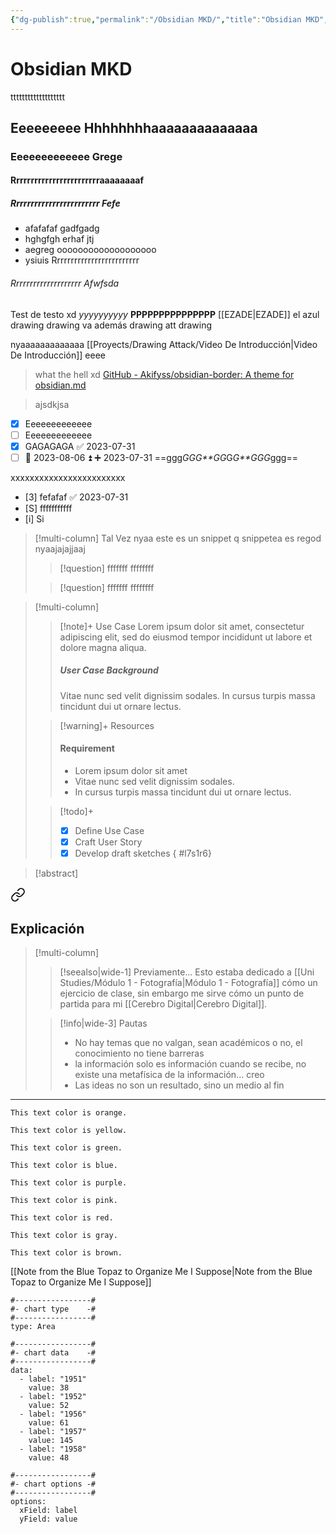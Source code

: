 ```yaml
---
{"dg-publish":true,"permalink":"/Obsidian MKD/","title":"Obsidian MKD","created":"2023-07-31T17:03:18.464-05:00","updated":"2023-10-03T16:31:54.840-05:00"}
---
```



# Obsidian MKD

ttttttttttttttttttt

## Eeeeeeeee Hhhhhhhhaaaaaaaaaaaaaa

### Eeeeeeeeeeeee Grege

#### Rrrrrrrrrrrrrrrrrrrrrrrraaaaaaaaf

##### Rrrrrrrrrrrrrrrrrrrrrrrr Fefe

- afafafaf gadfgadg
- hghgfgh erhaf jtj
 - aegreg ooooooooooooooooooo
- ysiuis Rrrrrrrrrrrrrrrrrrrrrrrrr

###### Rrrrrrrrrrrrrrrrrrrr Afwfsda

Test de testo xd *yyyyyyyyyy* **PPPPPPPPPPPPPPP** [[EZADE\|EZADE]] el azul drawing drawing va además drawing att drawing 

nyaaaaaaaaaaaaa [[Proyects/Drawing Attack/Video De Introducción\|Video De Introducción]] eeee

> what the hell xd
[GitHub - Akifyss/obsidian-border: A theme for obsidian.md](https://github.com/Akifyss/obsidian-border)

> ajsdkjsa

- [X] Eeeeeeeeeeeee 
- [ ] Eeeeeeeeeeeee
- [x] GAGAGAGA ✅ 2023-07-31
- [ ] 📅 2023-08-06 ⏫ ➕ 2023-07-31 ==ggg*GGG**GG*G*G**GGG*ggg==

xxxxxxxxxxxxxxxxxxxxxxxx

- [3] fefafaf ✅ 2023-07-31
- [S] fffffffffff
- [i] Si

> [!multi-column] Tal Vez
> nyaa este es un snippet
> q snippetea es regod
> nyaajajajjaaj
> > [!question] fffffff
> > ffffffff
>
> > [!question] fffffff
> > ffffffff

> [!multi-column]
>
>> [!note]+ Use Case
>> Lorem ipsum dolor sit amet, consectetur adipiscing elit, sed do eiusmod tempor incididunt ut labore et dolore magna aliqua.
>> ##### User Case Background
>> Vitae nunc sed velit dignissim sodales. In cursus turpis massa tincidunt dui ut ornare lectus.
>
>> [!warning]+ Resources
>> #### Requirement
>> - Lorem ipsum dolor sit amet
>> - Vitae nunc sed velit dignissim sodales.
>> - In cursus turpis massa tincidunt dui ut ornare lectus.
>
>> [!todo]+
>> - [x] Define Use Case
>> - [x] Craft User Story
>> - [x] Develop draft sketches
{ #l7s1r6}


> [!abstract]
> 
<div class="transclusion internal-embed is-loaded"><a class="markdown-embed-link" href="/cerebro-digital/#explicacion" aria-label="Open link"><svg xmlns="http://www.w3.org/2000/svg" width="24" height="24" viewBox="0 0 24 24" fill="none" stroke="currentColor" stroke-width="2" stroke-linecap="round" stroke-linejoin="round" class="svg-icon lucide-link"><path d="M10 13a5 5 0 0 0 7.54.54l3-3a5 5 0 0 0-7.07-7.07l-1.72 1.71"></path><path d="M14 11a5 5 0 0 0-7.54-.54l-3 3a5 5 0 0 0 7.07 7.07l1.71-1.71"></path></svg></a><div class="markdown-embed">



## Explicación

> [!multi-column]
> 
> > [!seealso|wide-1] Previamente…
> > Esto estaba dedicado a [[Uni Studies/Módulo 1 - Fotografía\|Módulo 1 - Fotografía]] cómo un ejercicio de clase, sin embargo me sirve cómo un punto de partida para mi [[Cerebro Digital\|Cerebro Digital]].
> 
> > [!info|wide-3] Pautas
> > - No hay temas que no valgan, sean académicos o no, el conocimiento no tiene barreras
> > - la información solo es información cuando se recibe, no existe una metafísica de la información… creo 
> > - Las ideas no son un resultado, sino un medio al fin
> 

- - -

</div></div>


```note-orange
This text color is orange.
```

```note-yellow
This text color is yellow.
```

```note-green
This text color is green.
```

```note-blue
This text color is blue.
```

```note-purple
This text color is purple.
```

```note-pink
This text color is pink.
```

```note-red
This text color is red.
```

```note-gray
This text color is gray.
```

```note-brown
This text color is brown.
```

[[Note from the Blue Topaz to Organize Me I Suppose\|Note from the Blue Topaz to Organize Me I Suppose]]

```chartsview
#-----------------#
#- chart type    -#
#-----------------#
type: Area

#-----------------#
#- chart data    -#
#-----------------#
data:
  - label: "1951"
    value: 38
  - label: "1952"
    value: 52
  - label: "1956"
    value: 61
  - label: "1957"
    value: 145
  - label: "1958"
    value: 48

#-----------------#
#- chart options -#
#-----------------#
options:
  xField: label
  yField: value
```
